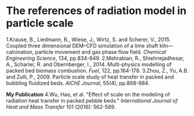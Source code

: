 # The references of radiation model in particle scale
1.Krause, B., Liedmann, B., Wiese, J., Wirtz, S. and Scherer, V., 2015. Coupled three dimensional DEM–CFD simulation of a lime shaft kiln—calcination, particle movement and gas phase flow field. *Chemical Engineering Science*, 134, pp.834-849.
2.Mehrabian, R., Shiehnejadhesar, A., Scharler, R. and Obernberger, I., 2014. Multi-physics modelling of packed bed biomass combustion. *Fuel*, 122, pp.164-178.
3.Zhou, Z., Yu, A.B. and Zulli, P., 2009. Particle scale study of heat transfer in packed and bubbling fluidized beds. *AIChE Journal*, 55(4), pp.868-884.

**My Publication**
4.Wu, Hao, et al. "Effect of scale on the modeling of radiation heat transfer in packed pebble beds." *International Journal of Heat and Mass Transfer* 101 (2016): 562-569.
